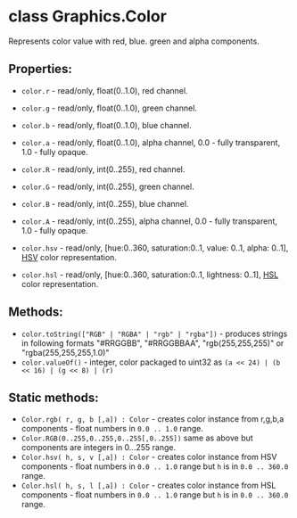 # class Graphics.Color

Represents color value with red, blue. green and alpha components.

## Properties:

* `color.r` - read/only, float(0..1.0), red channel.
* `color.g` - read/only, float(0..1.0), green channel.
* `color.b` - read/only, float(0..1.0), blue channel.
* `color.a` - read/only, float(0..1.0), alpha channel, 0.0 - fully transparent, 1.0 - fully opaque.

* `color.R` - read/only, int(0..255), red channel.
* `color.G` - read/only, int(0..255), green channel.
* `color.B` - read/only, int(0..255), blue channel.
* `color.A` - read/only, int(0..255), alpha channel, 0.0 - fully transparent, 1.0 - fully opaque.

* `color.hsv` - read/only, [hue:0..360, saturation:0..1, value: 0..1, alpha: 0..1], [HSV](https://en.wikipedia.org/wiki/HSL_and_HSV) color representation.
* `color.hsl` - read/only, [hue:0..360, saturation:0..1, lightness: 0..1], [HSL](https://en.wikipedia.org/wiki/HSL_and_HSV) color representation.

## Methods:

* `color.toString(["RGB" | "RGBA" | "rgb" | "rgba"])` - produces strings in following formats "#RRGGBB", "#RRGGBBAA", "rgb(255,255,255)" or "rgba(255,255,255,1.0)" 
* `color.valueOf()` - integer, color packaged to uint32 as `(a << 24) | (b << 16) | (g << 8) | (r)`

## Static methods:

* `Color.rgb( r, g, b [,a]) : Color` - creates color instance from r,g,b,a components - float numbers in `0.0 .. 1.0` range.
* `Color.RGB(0..255,0..255,0..255[,0..255])` same as above but components are integers in 0...255 range.
* `Color.hsv( h, s, v [,a]) : Color` - creates color instance from HSV components - float numbers in `0.0 .. 1.0` range but `h` is in `0.0 .. 360.0` range.
* `Color.hsl( h, s, l [,a]) : Color` - creates color instance from HSL components - float numbers in `0.0 .. 1.0` range but `h` is in `0.0 .. 360.0` range.
